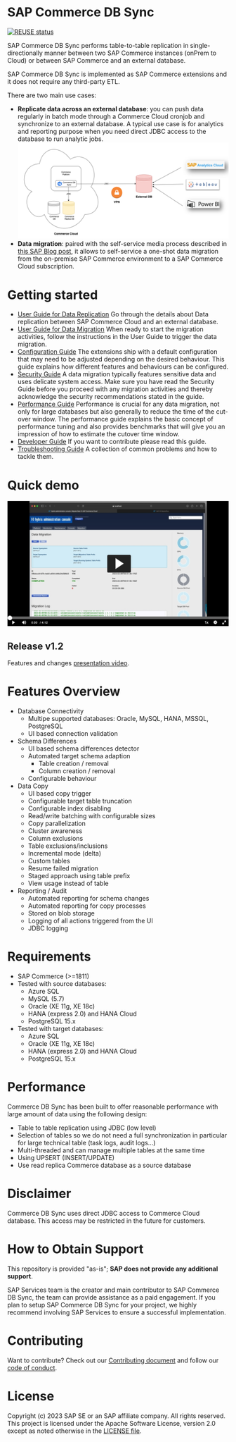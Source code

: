 # SAP Commerce DB Sync

[![REUSE status](https://api.reuse.software/badge/github.com/SAP/sap-commerce-db-sync)](https://api.reuse.software/info/github.com/SAP/sap-commerce-db-sync)

SAP Commerce DB Sync performs table-to-table replication in single-directionally manner between two SAP Commerce instances (onPrem to Cloud) or between SAP Commerce and an external database.

SAP Commerce DB Sync is implemented as SAP Commerce extensions and it does not require any third-party ETL.

There are two main use cases:

* __Replicate data across an external database__: you can push data regularly in batch mode through a Commerce Cloud cronjob and synchronize to an external database. A typical use case is for analytics and reporting purpose when you need direct JDBC access to the database to run analytic jobs.
![architecture overview for data sync between SAP Commerce Cloud to an external database](docs/user/data_replication_architecture.png)
* __Data migration__: paired with the self-service media process described in [this SAP Blog post](https://blogs.sap.com/2023/09/05/migrate-to-sap-commerce-cloud-migrate-media-with-azcopy/), it allows to self-service a one-shot data migration from the on-premise SAP Commerce environment to a SAP Commerce Cloud subscription.

# Getting started

* [User Guide for Data Replication](docs/user/USER-GUIDE-DATA-REPLICATION.md) Go through the details about Data replication between SAP Commerce Cloud and an external database. 
* [User Guide for Data Migration](docs/user/USER-GUIDE-DATA-MIGRATION.md) When ready to start the migration activities, follow the instructions in the User Guide to trigger the data migration.
* [Configuration Guide](docs/configuration/CONFIGURATION-GUIDE.md) The extensions ship with a default configuration that may need to be adjusted depending on the desired behaviour. This guide explains how different features and behaviours can be configured.
* [Security Guide](docs/security/SECURITY-GUIDE.md) A data migration typically features sensitive data and uses delicate system access. Make sure you have read the Security Guide before you proceed with any migration activities and thereby acknowledge the security recommendations stated in the guide.
* [Performance Guide](docs/performance/PERFORMANCE-GUIDE.md) Performance is crucial for any data migration, not only for large databases but also generally to reduce the time of the cut-over window. The performance guide explains the basic concept of performance tuning and also provides benchmarks that will give you an impression of how to estimate the cutover time window.
* [Developer Guide](docs/developer/DEVELOPER-GUIDE.md) If you want to contribute please read this guide.
* [Troubleshooting Guide](docs/troubleshooting/TROUBLESHOOTING-GUIDE.md) A collection of common problems and how to tackle them.

# Quick demo

[![Watch the video](docs/user/commerce-db-sync-demo.png)](https://video.sap.com/embed/secure/iframe/entryId/1_7bhihtlz/uiConfId/30317401/st/0)

## Release v1.2

Features and changes [presentation video](https://sapvideoa35699dc5.hana.ondemand.com/?entry_id=1_sipgb1l8). 

# Features Overview

- Database Connectivity
  - Multipe supported databases: Oracle, MySQL, HANA, MSSQL, PostgreSQL
  - UI based connection validation
- Schema Differences
  - UI based schema differences detector
  - Automated target schema adaption
    - Table creation / removal
    - Column creation / removal
  - Configurable behaviour
- Data Copy
  - UI based copy trigger
  - Configurable target table truncation
  - Configurable index disabling
  - Read/write batching with configurable sizes
  - Copy parallelization
  - Cluster awareness
  - Column exclusions
  - Table exclusions/inclusions
  - Incremental mode (delta)
  - Custom tables
  - Resume failed migration
  - Staged approach using table prefix
  - View usage instead of table
- Reporting / Audit
  - Automated reporting for schema changes
  - Automated reporting for copy processes
  - Stored on blob storage
  - Logging of all actions triggered from the UI
  - JDBC logging

# Requirements

- SAP Commerce (>=1811)
- Tested with source databases:
  - Azure SQL
  - MySQL (5.7)
  - Oracle (XE 11g, XE 18c)
  - HANA (express 2.0) and HANA Cloud
  - PostgreSQL 15.x
- Tested with target databases:
  - Azure SQL
  - Oracle (XE 11g, XE 18c)
  - HANA (express 2.0) and HANA Cloud
  - PostgreSQL 15.x

# Performance

Commerce DB Sync has been built to offer reasonable performance with large amount of data using the following design:

- Table to table replication using JDBC (low level)
- Selection of tables so we do not need a full synchronization in particular for large technical table (task logs, audit logs...)
- Multi-threaded and can manage multiple tables at the same time 
- Using UPSERT (INSERT/UPDATE)
- Use read replica Commerce database as a source database

# Disclaimer

Commerce DB Sync uses direct JDBC access to Commerce Cloud database. This access may be restricted in the future for customers.

# How to Obtain Support

This repository is provided "as-is"; **SAP does not provide any additional support**.

SAP Services team is the creator and main contributor to SAP Commerce DB Sync, the team can provide assistance as a paid engagement. If you plan to setup SAP Commerce DB Sync for your project, we highly recommend involving SAP Services to ensure a successful implementation.

# Contributing
Want to contribute? Check out our [Contributing document](CONTRIBUTING.md) and follow our [code of conduct](CODE_OF_CONDUCT.md).

# License

Copyright (c) 2023 SAP SE or an SAP affiliate company. All rights reserved. This project is licensed under the Apache Software License, version 2.0 except as noted otherwise in the [LICENSE file](LICENSE).

